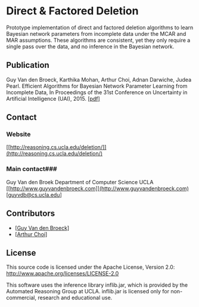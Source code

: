 # Direct & Factored Deletion #

Prototype implementation of direct and factored deletion algorithms to learn Bayesian network parameters from incomplete data under the MCAR and MAR assumptions. These algorithms are consistent, yet they only require a single pass over the data, and no inference in the Bayesian network.

## Publication ##

Guy Van den Broeck, Karthika Mohan, Arthur Choi, Adnan Darwiche, Judea Pearl. 
Efficient Algorithms for Bayesian Network Parameter Learning from Incomplete Data, 
In Proceedings of the 31st Conference on Uncertainty in Artificial Intelligence (UAI), 2015.
[[pdf]](https://lirias.kuleuven.be/bitstream/123456789/500017/1/deletion-uai15.pdf)


## Contact ##

### Website ###
[[http://reasoning.cs.ucla.edu/deletion/]](http://reasoning.cs.ucla.edu/deletion/)

### Main contact###
Guy Van den Broek
Department of Computer Science
UCLA
[[http://www.guyvandenbroeck.com]](http://www.guyvandenbroeck.com)
[[guyvdb@cs.ucla.edu]](mailto:guyvdb@cs.ucla.edu)


## Contributors ##

- [[Guy Van den Broeck]](http://www.guyvandenbroeck.com)
- [[Arthur Choi]](http://web.cs.ucla.edu/~aychoi/)

## License ##

This source code is licensed under the Apache License, Version 2.0: 
http://www.apache.org/licenses/LICENSE-2.0

This software uses the inference library inflib.jar, which is
provided by the Automated Reasoning Group at UCLA.  inflib.jar is
licensed only for non-commercial, research and educational use.